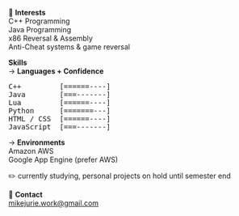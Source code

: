 🤔 **Interests**  
C++ Programming  
Java Programming  
x86 Reversal & Assembly  
Anti-Cheat systems & game reversal  

**Skills**  
-> **Languages + Confidence**
<pre>
C++         [======----]  
Java        [===-------]  
Lua         [======----]  
Python      [=======---]  
HTML / CSS  [======----]  
JavaScript  [===-------]  
</pre>
-> **Environments**  
Amazon AWS  
Google App Engine (prefer AWS)  

✏️ currently studying, personal projects on hold until semester end  

💬 **Contact**  
mikejurie.work@gmail.com  
